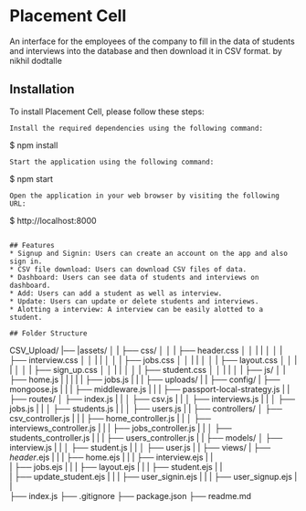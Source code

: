 # Placement Cell
An interface for the employees of the company to fill in the data of students and interviews into the database and then download it in CSV
format.
by nikhil dodtalle
## Installation
To install Placement Cell, please follow these steps:
```
Install the required dependencies using the following command:
```
$ npm install 
```
Start the application using the following command:
```
$ npm start 
```
Open the application in your web browser by visiting the following URL:
```
$ http://localhost:8000 
```

## Features
* Signup and Signin: Users can create an account on the app and also sign in.
* CSV file download: Users can download CSV files of data.
* Dashboard: Users can see data of students and interviews on dashboard.
* Add: Users can add a student as well as interview.
* Update: Users can update or delete students and interviews.
* Alotting a interview: A interview can be easily alotted to a student.

## Folder Structure
```
CSV_Upload/
|── |assets/
│   |      ├── css/
│   │      |     ├── header.css
│   │      |     |
│   │      |     ├── interview.css
│   │      |     |
│   │      |     ├── jobs.css
│   │      |     |
│   │      |     ├── layout.css
│   │      |     |
│   │      |     ├── sign_up.css
│   │      |     |
│   │      |     ├── student.css
│   │      |     |
│   |      ├── js/
│   |            ├── home.js
|   |            |
|   |            ├── jobs.js
|   |            |
├── uploads/
|   |
├── config/
|   ├── mongoose.js
|   |
|   ├── middleware.js
|   |
|   ├── passport-local-strategy.js
|   |
├── routes/
│   ├── index.js
|   |
│   ├── csv.js
|   |
│   ├── interviews.js
|   |
│   ├── jobs.js
|   |
│   ├── students.js
|   |
│   ├── users.js
|   |
├── controllers/
│   ├── csv_controller.js
|   |
|   ├── home_controller.js
|   |
│   ├── interviews_controller.js
|   |
|   ├── jobs_controller.js
|   |
│   ├── students_controller.js
|   |
|   ├── users_controller.js
|   |
├── models/
│   ├── interview.js
|   |
│   ├── student.js
|   |
│   ├── user.js
|   |
├── views/
|   ├── _header_.ejs
|   |
|   ├── home.ejs
|   |
|   ├── interview.ejs
|   |  
|   ├── jobs.ejs
|   |
|   ├── layout.ejs
|   |
|   ├── student.ejs
|   |  
|   ├── update_student.ejs
|   |
|   ├── user_signin.ejs
|   |
|   ├── user_signup.ejs
|   |    
├── index.js 
├── .gitignore
├── package.json
├── readme.md
